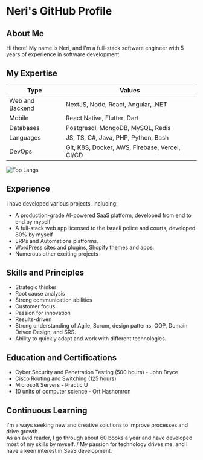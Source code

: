 # Neri's GitHub Profile

## About Me
Hi there! My name is Neri, and I'm a full-stack software engineer with 5 years of experience in software development.
## My Expertise

| Type            | Values    |
| -------------   | ------------- |
| Web and Backend | NextJS, Node, React, Angular, .NET  |
| Mobile          | React Native, Flutter, Dart  |
| Databases       | Postgresql, MongoDB, MySQL, Redis |
| Languages       | JS, TS, C#, Java, PHP, Python, Bash
| DevOps          | Git, K8S, Docker, AWS, Firebase, Vercel, CI/CD

![Top Langs](https://github-readme-stats.vercel.app/api/top-langs/?username=NeriRos&layout=compact&langs_count=5)

## Experience

I have developed various projects, including:

- A production-grade AI-powered SaaS platform, developed from end to end by myself
- A full-stack web app licensed to the Israeli police and courts, developed 80% by myself
- ERPs and Automations platforms.
- WordPress sites and plugins, Shopify themes and apps.
- Numerous other exciting projects

## Skills and Principles

- Strategic thinker
- Root cause analysis
- Strong communication abilities
- Customer focus
- Passion for innovation
- Results-driven
- Strong understanding of Agile, Scrum, design patterns, OOP, Domain Driven Design, and SRS.
- Ability to quickly adapt and work with different technologies.

## Education and Certifications

- Cyber Security and Penetration Testing (500 hours) - John Bryce
- Cisco Routing and Switching (125 hours)
- Microsoft Servers - Practic U
- 10 units of computer science - Ort Hashomron

## Continuous Learning
I'm always seeking new and creative solutions to improve processes and drive growth. \
As an avid reader, I go through about 60 books a year and have developed most of my skills by myself. /
My passion for technology drives me, and I have a keen interest in SaaS development.
